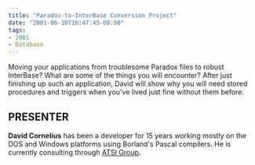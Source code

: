 ```yaml
---
title: "Paradox-to-InterBase Conversion Project"
date: "2001-06-10T16:47:45-08:00"
tags:
- 2001
- Database
---
```


Moving your applications from troublesome Paradox files to robust InterBase?  What are some of the things you will encounter?  After just finishing up such an application, David will show why you will need stored procedures and triggers when you've lived just fine without them before.

## PRESENTER ##

**David Cornelius** has been a developer for 15 years working mostly on the DOS and Windows platforms using Borland's Pascal compilers.  He is currently consulting through [ATSI Group](http://www.atsigroup.com/).
